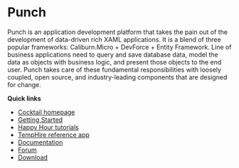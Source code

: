Punch
========

Punch is an application development platform that takes the pain out of the development of data-driven rich XAML applications. It is a blend of three popular frameworks: Caliburn.Micro + DevForce + Entity Framework. Line of business applications need to query and save database data, model the data as objects with business logic, and present those objects to the end user. Punch takes care of these fundamental responsibilities with loosely coupled, open source, and industry-leading components that are designed for change.

<p><strong>Quick links</strong></p>
<ul>
<li><a href="http://cocktail.ideablade.com/">Cocktail homepage</a> </li>
<li><a href="http://drc.ideablade.com/devforce-2012/bin/view/Documentation/cocktail-getting-started" target="_blank"> Getting Started</a> 
</li>
<li><a href="http://drc.ideablade.com/devforce-2012/bin/view/Documentation/cocktail-happy-hour" target="_blank">Happy Hour tutorials</a> </li>
<li><a href="http://drc.ideablade.com/devforce-2012/bin/view/Documentation/cocktail-reference-application" target="_blank">TempHire reference app</a> </li>
<li><a href="http://drc.ideablade.com/devforce-2012/bin/view/Documentation/cocktail" target="_blank"> Documentation</a> 
</li>
<li><a href="http://www.ideablade.com/forum/default.asp?C=8&amp;title=cocktail" target="_blank">Forum</a> </li>
<li><a href="http://cocktail.codeplex.com/releases/" target="_blank">Download</a> </li>
</ul>
